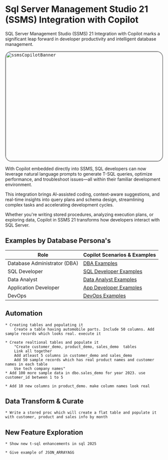 # Sql Server Management Studio 21 (SSMS) Integration with Copilot

SQL Server Management Studio (SSMS) 21 Integration with Copilot marks a significant leap forward in developer productivity and intelligent database management.

<kbd> 
<img width="572" height="350" alt="ssmsCopilotBanner"  src="https://github.com/user-attachments/assets/ff91bc58-f859-49fe-89e0-2d1489b630eb" style="border: 2px solid grey;border-radius: 20px;"/>
</kbd> 
<br/>

With Copilot embedded directly into SSMS, SQL developers can now leverage natural language prompts to generate T-SQL queries, optimize performance, and troubleshoot issues—all within their familiar development environment. 

This integration brings AI-assisted coding, context-aware suggestions, and real-time insights into query plans and schema design, streamlining complex tasks and accelerating development cycles. 

Whether you're writing stored procedures, analyzing execution plans, or exploring data, Copilot in SSMS 21 transforms how developers interact with SQL Server.


## Examples by Database Persona's

| Role                        | Copilot Scenarios & Examples                                                                                   |
|-----------------------------|--------------------------------------------------------------------------------------------|
| Database Administrator (DBA)| [DBA Examples](./1_DBA/README.md)                                                            |
| SQL Developer               | [SQL Developer Examples](./2_SQL_Developer/README.md)                                         |
| Data Analyst                | [Data Analyst Examples](./3_Data_Analyst/README.md)                                           |
| Application Developer       | [App Developer Examples](./ApplicationDeveloper/README.md)                                 |
| DevOps                      | [DevOps Examples](./4_DevOps/README.md)                                                      




## Automation 
	* Creating tables and populating it
		Create a table having automobile parts. Include 50 columns. Add sample records which looks real. execute it

	* Create realtional tables and populate it
		"Create customer_demo, product_demo, sales_demo  tables
		Link all together
		Add atleast 5 columns in customer_demo and sales_demo
		Add 50 sample records which has real product names and customer names in each table
		Use tech company names"
	* Add 100 more sample data in dbo.sales_demo for year 2023. use customer_id between 1 to 5

	* Add 10 new columns in product_demo. make column names look real


## Data Transform & Curate
	* Write a stored proc which will create a flat table and populate it with customer, product and sales info by month

## New Feature Exploration
	* Show new t-sql enhancements in sql 2025	
	
	* Give example of JSON_ARRAYAGG
